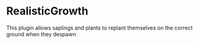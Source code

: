 # RealisticGrowth
This plugin allows saplings and plants to replant themselves on the correct ground when they despawn

